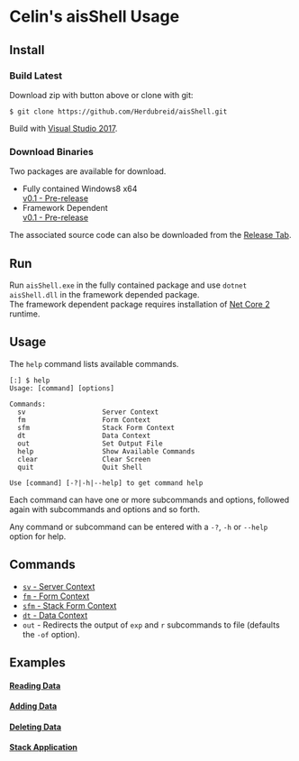 # Celin's aisShell Usage

## Install

### Build Latest
Download zip with button above or clone with git:
```
$ git clone https://github.com/Herdubreid/aisShell.git
```
Build with [Visual Studio 2017](https://visualstudio.microsoft.com/downloads/).

### Download Binaries
Two packages are available for download.
- Fully contained Windows8 x64  
[v0.1 - Pre-release](https://github.com/Herdubreid/aisShell/releases/download/v0.1/win8-x64-full.zip)
- Framework Dependent  
[v0.1 - Pre-release](https://github.com/Herdubreid/aisShell/releases/download/v0.1/fw-dependent.zip)

The associated source code can also be downloaded from the [Release Tab](https://github.com/Herdubreid/aisShell/releases).

## Run
Run `aisShell.exe` in the fully contained package and use `dotnet aisShell.dll` in the framework depended package.  
The framework dependent package requires installation of [Net Core 2](https://www.microsoft.com/net/download) runtime.


## Usage
The `help` command lists available commands.
```
[:] $ help
Usage: [command] [options]

Commands:
  sv                   Server Context
  fm                   Form Context
  sfm                  Stack Form Context
  dt                   Data Context
  out                  Set Output File
  help                 Show Available Commands
  clear                Clear Screen
  quit                 Quit Shell

Use [command] [-?|-h|--help] to get command help
```
Each command can have one or more subcommands and options, followed again with subcommands and options and so forth.

Any command or subcommand can be entered with a  `-?`, `-h` or `--help` option for help.

## Commands
- [`sv` - Server Context](/docs/cmd-sv.md)
- [`fm` - Form Context](/docs/cmd-fm.md)
- [`sfm` - Stack Form Context](/docs/cmd-sfm.md)
- [`dt` - Data Context](/docs/cmd-dt.md)
- `out` - Redirects the output of `exp` and `r` subcommands to file (defaults the `-of` option).

## Examples

#### [Reading Data](/docs/exa-reading-data.md)
#### [Adding Data](/docs/exa-adding-data.md)
#### [Deleting Data](/docs/exa-deleting-data.md)
#### [Stack Application](/docs/exa-application-stack.md)
